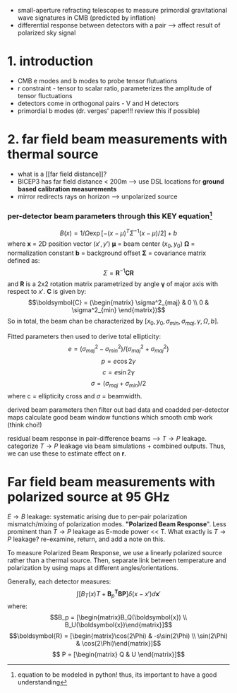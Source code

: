- small-aperture refracting telescopes to measure primordial gravitational wave signatures in CMB (predicted by inflation)
- differential response between detectors with a pair --> affect result of polarized sky signal

# 1. introduction
- CMB e modes and b modes to probe tensor flutuations
- r constraint - tensor to scalar ratio, parameterizes the amplitude of tensor fluctuations
- detectors come in orthogonal pairs - V and H detectors
- primordial b modes (dr. verges' paper!!! review this if possible)
#  2. far field beam measurements with thermal source
* what is a [[far field distance]]?
* BICEP3 has far field distance < 200m --> use DSL locations for **ground based calibration measurements**
* mirror redirects rays on horizon --> unpolarized source 
### per-detector beam parameters through this KEY equation[^1]


$$
B(x) = 1/\Omega\exp[-(x-\mu)^T\Sigma^{-1}(x-\mu)/2] + b
$$
where 
$\textbf{x}$ = 2D position vector $(x', y')$
$\boldsymbol{\mu}$ = beam center $(x_0, y_0)$ 
$\boldsymbol{\Omega}$ = normalization constant
$\boldsymbol{b}$ = background offset
$\boldsymbol{\Sigma}$ = covariance matrix defined as:
$$\Sigma=\boldsymbol{R}^{-1}\boldsymbol{CR}$$ 
and $\boldsymbol{R}$ is a 2x2 rotation matrix parametrized by angle $\boldsymbol{\gamma}$ of major axis with respect to $x'$.
$\boldsymbol{C}$ is given by:
$$\boldsymbol{C} = (\begin{matrix} \sigma^2_{maj} & 0 \\ 0 & \sigma^2_{min} \end{matrix})$$
So in total, the beam chan be characterized by $[x_0, y_0, \sigma_{min}, \sigma_{maj}, \gamma, \Omega, b]$.

Fitted parameters then used to derive total ellipticity:
$$e = (\sigma^2_{maj} - \sigma^2_{min})/(\sigma^2_{maj} + \sigma^2_{maj})$$
$$p = e\cos{2\gamma}$$
$$c = e\sin{2\gamma}$$
$$\sigma = (\sigma_{maj} + \sigma_{min})/2$$
where c = ellipticity cross and $\sigma$ = beamwidth.

derived beam parameters then filter out bad data and coadded per-detector maps calculate good beam window functions which smooth cmb work (think choi!)

residual beam response in pair-difference beams --> $T\rightarrow P$ leakage. 
categorize $T \rightarrow P$ leakage via beam simulations + combined outputs. Thus, we can use these to estimate effect on $\boldsymbol{r}$.

# Far field beam measurements with polarized source at 95 GHz

$E\rightarrow B$ leakage: systematic arising due to per-pair polarization mismatch/mixing of polarization modes. **"Polarized Beam Response**".
	Less prominent than $T\rightarrow P$ leakage as E-mode power << T.
What exactly is $T \rightarrow P$ leakage? re-examine, return, and add a note on this.

To measure Polarized Beam Response, we use a linearly polarized source rather than a thermal source. Then, separate link between temperature and polarization by using maps at different angles/orientations. 

Generally, each detector measures:
$$ \int [B_T(x)T + \boldsymbol{B}^\boldsymbol{T}_p\boldsymbol{BP}]\delta(x - x')d\boldsymbol{x}'$$
where: $$B_p = [\begin{matrix}B_Q(\boldsymbol{x}) \\ B_U(\boldsymbol{x})\end{matrix}]$$
$$\boldsymbol{R} = [\begin{matrix}\cos(2\Phi) & -s\sin(2\Phi) \\ \sin(2\Phi) & \cos(2\Phi)\end{matrix}]$$
$$ P = [\begin{matrix} Q & U \end{matrix}]$$



[^1]: equation to be modeled in python! thus, its important to have a good understanding
